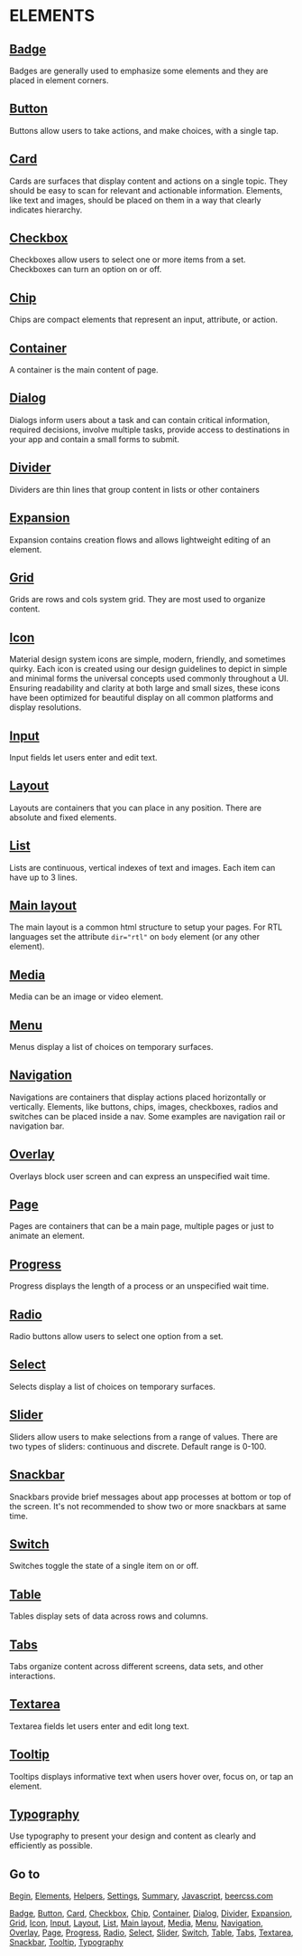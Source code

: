 # ELEMENTS

## [Badge](BADGE.md)

Badges are generally used to emphasize some elements and they are placed in element corners.

## [Button](BUTTON.md)

Buttons allow users to take actions, and make choices, with a single tap.

## [Card](CARD.md)

Cards are surfaces that display content and actions on a single topic. They should be easy to scan for relevant and actionable information. Elements, like text and images, should be placed on them in a way that clearly indicates hierarchy.

## [Checkbox](CHECKBOX.md)

Checkboxes allow users to select one or more items from a set. Checkboxes can turn an option on or off.

## [Chip](CHIP.md)

Chips are compact elements that represent an input, attribute, or action.

## [Container](CONTAINER.md)

A container is the main content of page.

## [Dialog](DIALOG.md)

Dialogs inform users about a task and can contain critical information, required decisions, involve multiple tasks, provide access to destinations in your app and contain a small forms to submit.

## [Divider](DIVIDER.md)

Dividers are thin lines that group content in lists or other containers

## [Expansion](EXPANSION.md)

Expansion contains creation flows and allows lightweight editing of an element.

## [Grid](GRID.md)

Grids are rows and cols system grid. They are most used to organize content.

## [Icon](ICON.md)

Material design system icons are simple, modern, friendly, and sometimes quirky. Each icon is created using our design guidelines to depict in simple and minimal forms the universal concepts used commonly throughout a UI. Ensuring readability and clarity at both large and small sizes, these icons have been optimized for beautiful display on all common platforms and display resolutions.

## [Input](INPUT.md)

Input fields let users enter and edit text.

## [Layout](LAYOUT.md)

Layouts are containers that you can place in any position. There are absolute and fixed elements.

## [List](LIST.md)

Lists are continuous, vertical indexes of text and images. Each item can have up to 3 lines.

## [Main layout](MAIN_LAYOUT.md)

The main layout is a common html structure to setup your pages. For RTL languages set the attribute `dir="rtl"` on `body` element (or any other element).

## [Media](MEDIA.md)

Media can be an image or video element.

## [Menu](MENU.md)

Menus display a list of choices on temporary surfaces.

## [Navigation](NAVIGATION.md)

Navigations are containers that display actions placed horizontally or vertically. Elements, like buttons, chips, images, checkboxes, radios and switches can be placed inside a nav. Some examples are navigation rail or navigation bar.

## [Overlay](OVERLAY.md)

Overlays block user screen and can express an unspecified wait time.

## [Page](PAGE.md)

Pages are containers that can be a main page, multiple pages or just to animate an element.

## [Progress](PROGRESS.md)

Progress displays the length of a process or an unspecified wait time.

## [Radio](RADIO.md)

Radio buttons allow users to select one option from a set.

## [Select](SELECT.md)

Selects display a list of choices on temporary surfaces.

## [Slider](SLIDER.md)

Sliders allow users to make selections from a range of values. There are two types of sliders: continuous and discrete. Default range is 0-100.

## [Snackbar](SNACKBAR.md)

Snackbars provide brief messages about app processes at bottom or top of the screen. It's not recommended to show two or more snackbars at same time.

## [Switch](SWITCH.md)

Switches toggle the state of a single item on or off.

## [Table](TABLE.md)

Tables display sets of data across rows and columns.

## [Tabs](TABS.md)

Tabs organize content across different screens, data sets, and other interactions.

## [Textarea](TEXTAREA.md)

Textarea fields let users enter and edit long text.

## [Tooltip](TOOLTIP.md)

Tooltips displays informative text when users hover over, focus on, or tap an element.

## [Typography](TYPOGRAPHY.md)

Use typography to present your design and content as clearly and efficiently as possible.

## Go to

[Begin](INDEX.md), [Elements](ELEMENTS.md), [Helpers](HELPERS.md), [Settings](SETTINGS.md), [Summary](SUMMARY.md), [Javascript](JAVASCRIPT.md), [beercss.com](https://www.beercss.com)

[Badge](BADGE.md), [Button](BUTTON.md), [Card](CARD.md), [Checkbox](CHECKBOX.md), [Chip](CHIP.md), [Container](CONTAINER.md), [Dialog](DIALOG.md), [Divider](DIVIDER.md), [Expansion](EXPANSION.md), [Grid](GRID.md), [Icon](ICON.md), [Input](INPUT.md), [Layout](LAYOUT.md), [List](LIST.md), [Main layout](MAIN_LAYOUT.md), [Media](MEDIA.md), [Menu](MENU.md), [Navigation](NAVIGATION.md), [Overlay](OVERLAY.md), [Page](PAGE.md), [Progress](PROGRESS.md), [Radio](RADIO.md), [Select](SELECT.md), [Slider](SLIDER.md), [Switch](SWITCH.md), [Table](TABLE.md), [Tabs](TABS.md), [Textarea](TEXTAREA.md), [Snackbar](SNACKBAR.md), [Tooltip](TOOLTIP.md), [Typography](TYPOGRAPHY.md)
